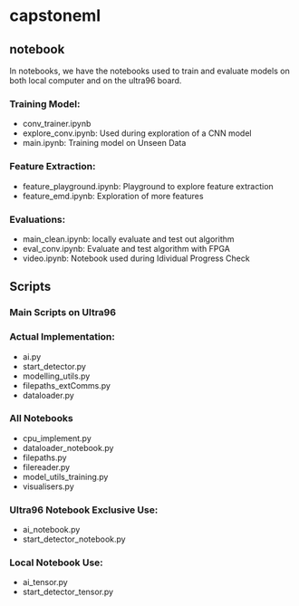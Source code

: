 # capstoneml

## notebook
In notebooks, we have the notebooks used to train and evaluate models on both local computer and on the ultra96 board.

### Training Model:
- conv_trainer.ipynb
- explore_conv.ipynb: Used during exploration of a CNN model
- main.ipynb: Training model on Unseen Data

### Feature Extraction:
- feature_playground.ipynb: Playground to explore feature extraction
- feature_emd.ipynb: Exploration of more features

### Evaluations:
- main_clean.ipynb: locally evaluate and test out algorithm
- eval_conv.ipynb: Evaluate and test algorithm with FPGA
- video.ipynb: Notebook used during Idividual Progress Check

## Scripts

### Main Scripts on Ultra96
### Actual Implementation:
- ai.py
- start_detector.py
- modelling_utils.py
- filepaths_extComms.py
- dataloader.py

### All Notebooks
- cpu_implement.py
- dataloader_notebook.py
- filepaths.py
- filereader.py
- model_utils_training.py
- visualisers.py

### Ultra96 Notebook Exclusive Use:
- ai_notebook.py
- start_detector_notebook.py

### Local Notebook Use:
- ai_tensor.py
- start_detector_tensor.py
